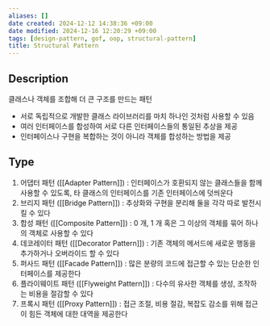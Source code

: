 ```yaml
---
aliases: []
date created: 2024-12-12 14:38:36 +09:00
date modified: 2024-12-16 12:20:29 +09:00
tags: [design-pattern, gof, oop, structural-pattern]
title: Structural Pattern
---
```


## Description

클래스나 객체를 조합해 더 큰 구조를 만드는 패턴

- 서로 독립적으로 개발한 클래스 라이브러리를 마치 하나인 것처럼 사용할 수 있음
- 여러 인터페이스를 합성하여 서로 다른 인터페이스들의 통일된 추상을 제공
- 인터페이스나 구현을 복합하는 것이 아니라 객체를 합성하는 방법을 제공

## Type

1. 어댑터 패턴 ([[Adapter Pattern]]) : 인터페이스가 호환되지 않는 클래스들을 함께 사용할 수 있도록, 타 클래스의 인터페이스를 기존 인터페이스에 덧씌운다
2. 브리지 패턴 ([[Bridge Pattern]]) : 추상화와 구현을 분리해 둘을 각각 따로 발전시킬 수 있다
3. 합성 패턴 ([[Composite Pattern]]) : 0 개, 1 개 혹은 그 이상의 객체를 묶어 하나의 객체로 사용할 수 있다
4. 데코레이터 패턴 ([[Decorator Pattern]]) : 기존 객체의 메서드에 새로운 행동을 추가하거나 오버라이드 할 수 있다
5. 퍼사드 패턴 ([[Facade Pattern]]) : 많은 분량의 코드에 접근할 수 있는 단순한 인터페이스를 제공한다
6. 플라이웨이트 패턴 ([[Flyweight Pattern]]) : 다수의 유사한 객체를 생성, 조작하는 비용을 절감할 수 있다
7. 프록시 패턴 ([[Proxy Pattern]]) : 접근 조절, 비용 절감, 복잡도 감소를 위해 접근이 힘든 객체에 대한 대역을 제공한다
